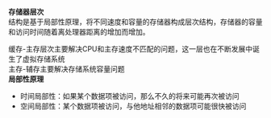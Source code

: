 **存储器层次**  
结构是基于局部性原理，将不同速度和容量的存储器构成层次结构，存储器的容量和访问时间随着离处理器距离的增加而增加。

缓存-主存层次主要解决CPU和主存速度不匹配的问题，这一层也在不断发展中诞生了虚拟存储系统  
主存-辅存主要解决存储系统容量问题  
**局部性原理**  
- 时间局部性：如果某个数据项被访问，那么不久的将来可能再次被访问
- 空间局部性：某个数据项被访问，与他地址相邻的数据项可能很快被访问